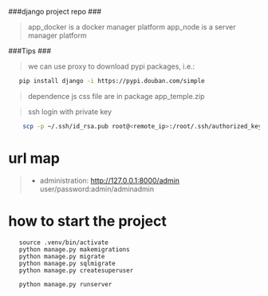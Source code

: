 ###django project repo ###
> app_docker is a docker manager platform 
> app_node is a server manager platform


###Tips ###
> we can use proxy to download pypi packages, i.e.:
 ```bash
    pip install django -i https://pypi.douban.com/simple
 ```

> dependence js css file are in package app_temple.zip
        

> ssh login with private key
  
 ```bash
     scp -p ~/.ssh/id_rsa.pub root@<remote_ip>:/root/.ssh/authorized_keys
 ```

# url map

>* administration:  http://127.0.0.1:8000/admin   user/password:admin/adminadmin



# how to start the project 

```
   source .venv/bin/activate
   python manage.py makemigrations 
   python manage.py migrate
   python manage.py sqlmigrate
   python manage.py createsuperuser
   
   python manage.py runserver
```
